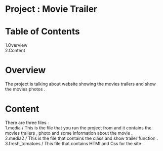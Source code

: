 # Project : Movie Trailer

# Table of Contents
1.Overview    
2.Content


# Overview
The project is talking about website showing the movies trailers and show the movies photos .
# Content
There are three files :  
1.media  / This is the file that you run the project from and it contains the movies trailers , photo and some information about the movie .   
2.media2  / This is the file that contains the class and show trailer function .  
3.fresh_tomatoes /  This file that contains HTMl and Css for the site .

